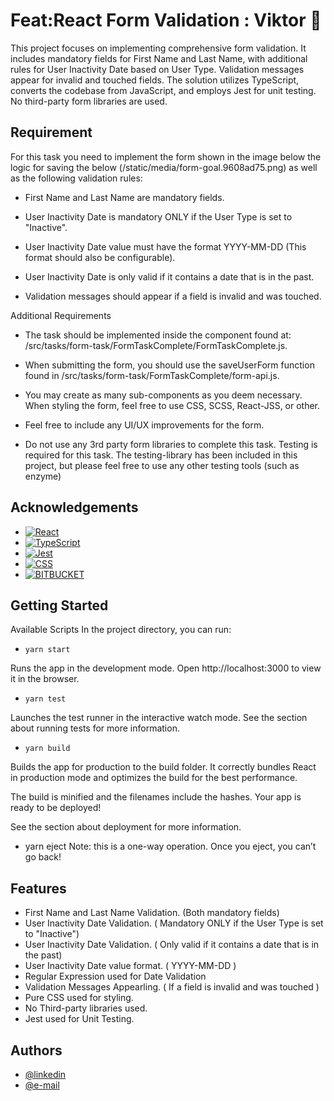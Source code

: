 
# Feat:React Form Validation : Viktor 🤖

This project focuses on implementing comprehensive form validation. 
It includes mandatory fields for First Name and Last Name, with additional rules for User Inactivity Date based on User Type. Validation messages appear for invalid and touched fields. The solution utilizes TypeScript, converts the codebase from JavaScript, and employs Jest for unit testing. No third-party form libraries are used.




## Requirement
For this task you need to implement the form shown in the image below the logic for saving the below (/static/media/form-goal.9608ad75.png) as well as the following validation rules:

- First Name and Last Name are mandatory fields.

- User Inactivity Date is mandatory ONLY if the User Type is set to "Inactive".

- User Inactivity Date value must have the format YYYY-MM-DD (This format should also be  configurable).

- User Inactivity Date is only valid if it contains a date that is in the past.

- Validation messages should appear if a field is invalid and was touched.

Additional Requirements

- The task should be implemented inside the component found at: /src/tasks/form-task/FormTaskComplete/FormTaskComplete.js.

- When submitting the form, you should use the saveUserForm function found in /src/tasks/form-task/FormTaskComplete/form-api.js.

- You may create as many sub-components as you deem necessary.
When styling the form, feel free to use CSS, SCSS, React-JSS, or other.

- Feel free to include any UI/UX improvements for the form.

- Do not use any 3rd party form libraries to complete this task.
Testing is required for this task. The testing-library has been included in this project, but please feel free to use any other testing tools (such as enzyme)
## Acknowledgements
 - [![React](https://img.shields.io/badge/React-20232A?style=for-the-badge&logo=react&logoColor=61DAFB)](https://react.dev/)
 - [![TypeScript](https://badges.aleen42.com/src/typescript.svg)](https://www.typescripttutorial.net/)
 - [![Jest](https://img.shields.io/badge/Jest-323330?style=for-the-badge&logo=Jest&logoColor=white)](https://jestjs.io/)
 - [![CSS](https://img.shields.io/badge/CSS-239120?&style=for-the-badge&logo=css3&logoColor=white)](https://www.freecodecamp.org/learn/responsive-web-design/basic-css/)
 - [![BITBUCKET](https://img.shields.io/badge/Bitbucket-0747a6?style=for-the-badge&logo=bitbucket&logoColor=white)](https://support.atlassian.com/bitbucket-cloud/resources/)


## Getting Started
Available Scripts
In the project directory, you can run:

- `yarn start`

Runs the app in the development mode.
Open http://localhost:3000 to view it in the browser.

- `yarn test`

Launches the test runner in the interactive watch mode.
See the section about running tests for more information.

- `yarn build`

Builds the app for production to the build folder.
It correctly bundles React in production mode and optimizes the build for the best performance.

The build is minified and the filenames include the hashes.
Your app is ready to be deployed!

See the section about deployment for more information.

- yarn eject
Note: this is a one-way operation. Once you eject, you can’t go back!

## Features

- First Name and Last Name Validation. (Both mandatory fields)
- User Inactivity Date Validation. ( Mandatory ONLY if the User Type is set to "Inactive")
- User Inactivity Date Validation.  ( Only valid if it contains a date that is in the past) 
- User Inactivity Date value format. ( YYYY-MM-DD ) 
- Regular Expression used for Date Validation
- Validation Messages Appearling. ( If a field is invalid and was touched )
- Pure CSS used for styling.
- No Third-party libraries used.
- Jest used for Unit Testing.


## Authors
- [@linkedin](https://linkedin.com/in/viktorlinson)
- [@e-mail](mailto:sse.viktor21@gmail.com)
